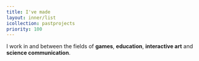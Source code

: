 ```yaml
---
title: I've made
layout: inner/list
icollection: pastprojects
priority: 100
---
```

I work in and between the fields of **games**, **education**, **interactive art** and **science communication**.
